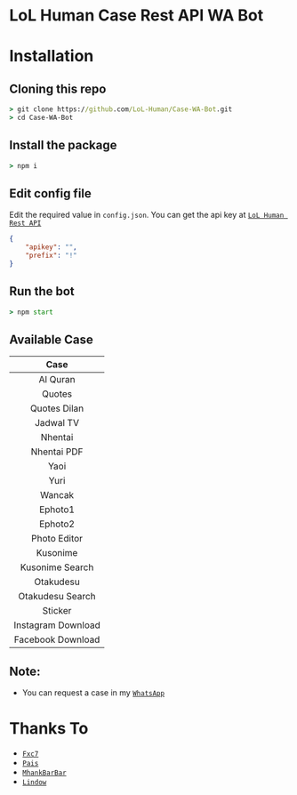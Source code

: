 # LoL Human Case Rest API WA Bot

# Installation

## Cloning this repo
```cmd
> git clone https://github.com/LoL-Human/Case-WA-Bot.git
> cd Case-WA-Bot
```

## Install the package
```cmd
> npm i
```

## Edit config file
Edit the required value in `config.json`. You can get the api key at [`LoL Human Rest API`](http://api.lolhuman.xyz/)
```json
{
    "apikey": "",
    "prefix": "!"
}
```

## Run the bot
```cmd
> npm start
```

## Available Case

| Case |
| :---------------------------------------------: |
|  Al Quran |
|  Quotes |
|  Quotes Dilan |
|  Jadwal TV |
|  Nhentai |
|  Nhentai PDF |
|  Yaoi |
|  Yuri |
|  Wancak |
|  Ephoto1 |
|  Ephoto2 |
|  Photo Editor |
|  Kusonime |
|  Kusonime Search |
|  Otakudesu |
|  Otakudesu Search |
|  Sticker |
|  Instagram Download |
|  Facebook Download |

## Note:
* You can request a case in my [`WhatsApp`](http://wa.me/62895418200111)

# Thanks To
* [`Fxc7`](https://github.com/Fxc7)
* [`Pais`](https://github.com/Paiiss)
* [`MhankBarBar`](https://github.com/MhankBarBar)
* [`Lindow`](https://github.com/lindow666)